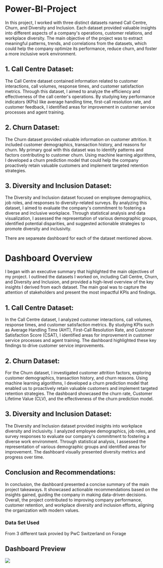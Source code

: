 # Power-BI-Project
In this project, I worked with three distinct datasets named Call Centre, Churn, and Diversity and Inclusion. Each dataset provided valuable insights into different aspects of a company's operations, customer relations, and workplace diversity. The main objective of the project was to extract meaningful patterns, trends, and correlations from the datasets, which could help the company optimize its performance, reduce churn, and foster a more inclusive work environment.
## 1. Call Centre Dataset:
The Call Centre dataset contained information related to customer interactions, call volumes, response times, and customer satisfaction metrics. Through this dataset, I aimed to analyze the efficiency and effectiveness of the call center's operations. By studying key performance indicators (KPIs) like average handling time, first-call resolution rate, and customer feedback, I identified areas for improvement in customer service processes and agent training.

## 2. Churn Dataset:
The Churn dataset provided valuable information on customer attrition. It included customer demographics, transaction history, and reasons for churn. My primary goal with this dataset was to identify patterns and factors contributing to customer churn. Using machine learning algorithms, I developed a churn prediction model that could help the company proactively retain valuable customers and implement targeted retention strategies.

## 3. Diversity and Inclusion Dataset:
The Diversity and Inclusion dataset focused on employee demographics, job roles, and responses to diversity-related surveys. By analyzing this dataset, I aimed to evaluate the company's commitment to fostering a diverse and inclusive workplace. Through statistical analysis and data visualization, I assessed the representation of various demographic groups, identified potential disparities, and suggested actionable strategies to promote diversity and inclusivity.

There are separeate dashboard for each of the dataset mentioned above.
# Dashboard Overview
 I began with an executive summary that highlighted the main objectives of my project. I outlined the datasets I worked on, including Call Centre, Churn, and Diversity and Inclusion, and provided a high-level overview of the key insights I derived from each dataset. The main goal was to capture the attention of stakeholders and present the most impactful KPIs and findings.
## 1. Call Centre Dataset:
In the Call Centre dataset, I analyzed customer interactions, call volumes, response times, and customer satisfaction metrics. By studying KPIs such as Average Handling Time (AHT), First-Call Resolution Rate, and Customer Satisfaction Score (CSAT), I identified areas for improvement in customer service processes and agent training. The dashboard highlighted these key findings to drive customer service improvements.

## 2. Churn Dataset:
For the Churn dataset, I investigated customer attrition factors, exploring customer demographics, transaction history, and churn reasons. Using machine learning algorithms, I developed a churn prediction model that enabled us to proactively retain valuable customers and implement targeted retention strategies. The dashboard showcased the churn rate, Customer Lifetime Value (CLV), and the effectiveness of the churn prediction model.

## 3. Diversity and Inclusion Dataset:
The Diversity and Inclusion dataset provided insights into workplace diversity and inclusivity. I analyzed employee demographics, job roles, and survey responses to evaluate our company's commitment to fostering a diverse work environment. Through statistical analysis, I assessed the representation of various demographic groups and identified areas for improvement. The dashboard visually presented diversity metrics and progress over time.
## Conclusion and Recommendations:
In conclusion, the dashboard presented a concise summary of the main project takeaways. It showcased actionable recommendations based on the insights gained, guiding the company in making data-driven decisions. Overall, the project contributed to improving company performance, customer retention, and workplace diversity and inclusion efforts, aligning the organization with modern values.
### Data Set Used 
From 3 different task provied by PwC  Switzerland on Forage
## Dashboard Preview
![](https://user-images.githubusercontent.com/141002227/257815038-0740a517-8277-455a-b74a-6744673e9bf8.jpg)
